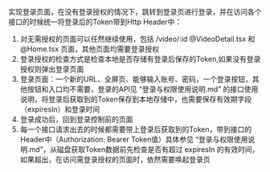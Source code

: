 实现登录页面，在没有登录授权的情况下，跳转到登录页进行登录，并在访问各个接口的时候统一将登录后的Token带到Http Header中：
1. 对无需授权的页面可以任然继续使用，包括 /video/:id @VideoDetail.tsx  和 @Home.tsx 页面，其他页面均需要登录授权
2. 登录授权的检查方式是检查本地是否存储有登录后保存的Token,如果没有登录授权则弹出登录页面
3. 登录页面：一个新的URL、全屏页、能够输入账号、密码，一个登录按钮，其他按钮和入口均不需要，登录的API见 “登录与权限使用说明.md” 的接口使用说明，将登录后获取到的Token保存到本地存储中，也需要保存有效期字段（expiresIn）和登录时间
4. 登录成功后，回到登录控制前的页面
5. 每一个接口请求出去的时候都需要带上登录后获取到的Token，带到接口的Header中（Authorization: Bearer Token值）具体参见 “登录与权限使用说明.md”，从磁盘获取Token数据前先检查是否有超过 expiresIn 的有效时间，如果超出，在访问需登录授权的页面时，依然需要唤起登录页